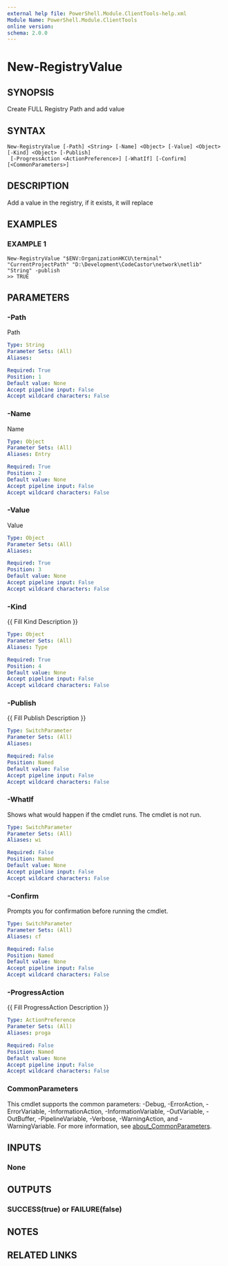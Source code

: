 ```yaml
---
external help file: PowerShell.Module.ClientTools-help.xml
Module Name: PowerShell.Module.ClientTools
online version:
schema: 2.0.0
---
```


# New-RegistryValue

## SYNOPSIS
Create FULL Registry Path and add value

## SYNTAX

```
New-RegistryValue [-Path] <String> [-Name] <Object> [-Value] <Object> [-Kind] <Object> [-Publish]
 [-ProgressAction <ActionPreference>] [-WhatIf] [-Confirm] [<CommonParameters>]
```

## DESCRIPTION
Add a value in the registry, if it exists, it will replace

## EXAMPLES

### EXAMPLE 1
```
New-RegistryValue "$ENV:OrganizationHKCU\terminal" "CurrentProjectPath" "D:\Development\CodeCastor\network\netlib" "String" -publish
>> TRUE
```

## PARAMETERS

### -Path
Path

```yaml
Type: String
Parameter Sets: (All)
Aliases:

Required: True
Position: 1
Default value: None
Accept pipeline input: False
Accept wildcard characters: False
```

### -Name
Name

```yaml
Type: Object
Parameter Sets: (All)
Aliases: Entry

Required: True
Position: 2
Default value: None
Accept pipeline input: False
Accept wildcard characters: False
```

### -Value
Value

```yaml
Type: Object
Parameter Sets: (All)
Aliases:

Required: True
Position: 3
Default value: None
Accept pipeline input: False
Accept wildcard characters: False
```

### -Kind
{{ Fill Kind Description }}

```yaml
Type: Object
Parameter Sets: (All)
Aliases: Type

Required: True
Position: 4
Default value: None
Accept pipeline input: False
Accept wildcard characters: False
```

### -Publish
{{ Fill Publish Description }}

```yaml
Type: SwitchParameter
Parameter Sets: (All)
Aliases:

Required: False
Position: Named
Default value: False
Accept pipeline input: False
Accept wildcard characters: False
```

### -WhatIf
Shows what would happen if the cmdlet runs.
The cmdlet is not run.

```yaml
Type: SwitchParameter
Parameter Sets: (All)
Aliases: wi

Required: False
Position: Named
Default value: None
Accept pipeline input: False
Accept wildcard characters: False
```

### -Confirm
Prompts you for confirmation before running the cmdlet.

```yaml
Type: SwitchParameter
Parameter Sets: (All)
Aliases: cf

Required: False
Position: Named
Default value: None
Accept pipeline input: False
Accept wildcard characters: False
```

### -ProgressAction
{{ Fill ProgressAction Description }}

```yaml
Type: ActionPreference
Parameter Sets: (All)
Aliases: proga

Required: False
Position: Named
Default value: None
Accept pipeline input: False
Accept wildcard characters: False
```

### CommonParameters
This cmdlet supports the common parameters: -Debug, -ErrorAction, -ErrorVariable, -InformationAction, -InformationVariable, -OutVariable, -OutBuffer, -PipelineVariable, -Verbose, -WarningAction, and -WarningVariable. For more information, see [about_CommonParameters](http://go.microsoft.com/fwlink/?LinkID=113216).

## INPUTS

### None
## OUTPUTS

### SUCCESS(true) or FAILURE(false)
## NOTES

## RELATED LINKS
